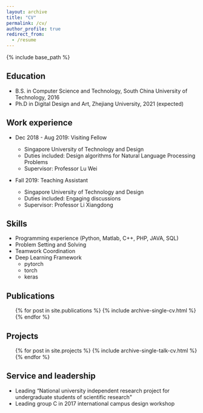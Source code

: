 ```yaml
---
layout: archive
title: "CV"
permalink: /cv/
author_profile: true
redirect_from:
  - /resume
---
```


{% include base_path %}

## Education
* B.S. in Computer Science and Technology, South China University of Technology, 2016
* Ph.D in Digital Design and Art, Zhejiang University, 2021 (expected)

## Work experience
* Dec 2018 - Aug 2019: Visiting Fellow
  * Singapore University of Technology and Design
  * Duties included: Design algorithms for Natural Language Processing Problems
  * Supervisor: Professor Lu Wei

* Fall 2019: Teaching Assistant
  * Singapore University of Technology and Design
  * Duties included: Engaging discussions
  * Supervisor: Professor Li Xiangdong
  
## Skills
* Programming experience (Python, Matlab, C++, PHP, JAVA, SQL)
* Problem Setting and Solving
* Teamwork Coordination
* Deep Learning Framework
  * pytorch
  * torch
  * keras

## Publications
  <ul>{% for post in site.publications %}
    {% include archive-single-cv.html %}
  {% endfor %}</ul>
  
## Projects
  <ul>{% for post in site.projects %}
    {% include archive-single-talk-cv.html %}
  {% endfor %}</ul>
  
  
## Service and leadership
* Leading “National university independent research project for undergraduate students of scientific research"
* Leading group C in 2017 international campus design workshop
